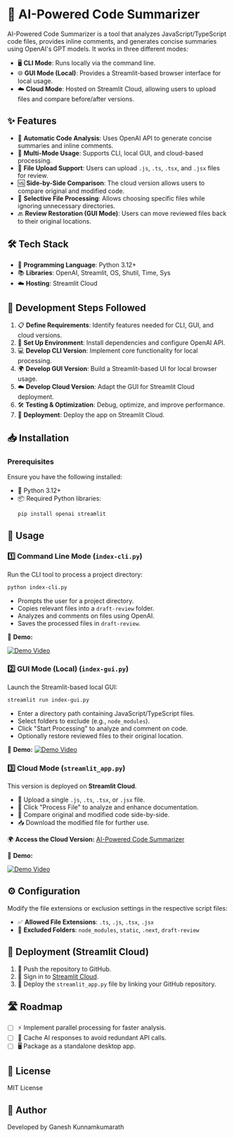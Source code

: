# 🚀 AI-Powered Code Summarizer

AI-Powered Code Summarizer is a tool that analyzes JavaScript/TypeScript code files, provides inline comments, and generates concise summaries using OpenAI's GPT models. It works in three different modes: 
- 🖥️ **CLI Mode**: Runs locally via the command line.
- 🌐 **GUI Mode (Local)**: Provides a Streamlit-based browser interface for local usage.
- ☁️ **Cloud Mode**: Hosted on Streamlit Cloud, allowing users to upload files and compare before/after versions.

## ✨ Features
- 🤖 **Automatic Code Analysis**: Uses OpenAI API to generate concise summaries and inline comments.
- 🔄 **Multi-Mode Usage**: Supports CLI, local GUI, and cloud-based processing.
- 📂 **File Upload Support**: Users can upload `.js`, `.ts`, `.tsx`, and `.jsx` files for review.
- 🆚 **Side-by-Side Comparison**: The cloud version allows users to compare original and modified code.
- 🎯 **Selective File Processing**: Allows choosing specific files while ignoring unnecessary directories.
- 🔙 **Review Restoration (GUI Mode)**: Users can move reviewed files back to their original locations.

## 🛠️ Tech Stack
- 🐍 **Programming Language**: Python 3.12+
- 📚 **Libraries**: OpenAI, Streamlit, OS, Shutil, Time, Sys
- ☁️ **Hosting**: Streamlit Cloud

## 📌 Development Steps Followed
1. 📋 **Define Requirements**: Identify features needed for CLI, GUI, and cloud versions.
2. 🔧 **Set Up Environment**: Install dependencies and configure OpenAI API.
3. 💻 **Develop CLI Version**: Implement core functionality for local processing.
4. 🌍 **Develop GUI Version**: Build a Streamlit-based UI for local browser usage.
5. ☁️ **Develop Cloud Version**: Adapt the GUI for Streamlit Cloud deployment.
6. 🛠️ **Testing & Optimization**: Debug, optimize, and improve performance.
7. 🚀 **Deployment**: Deploy the app on Streamlit Cloud.

## 📥 Installation
### Prerequisites
Ensure you have the following installed:
- 🐍 Python 3.12+
- 📦 Required Python libraries:
  ```sh
  pip install openai streamlit
  ```

## 🚀 Usage

### 1️⃣ Command Line Mode (`index-cli.py`)
Run the CLI tool to process a project directory:
```sh
python index-cli.py
```
- Prompts the user for a project directory.
- Copies relevant files into a `draft-review` folder.
- Analyzes and comments on files using OpenAI.
- Saves the processed files in `draft-review`.

🎥 **Demo:**

[![Demo Video](https://img.youtube.com/vi/ZR22YykT-6I/0.jpg)](https://www.youtube.com/watch?v=ZR22YykT-6I)



### 2️⃣ GUI Mode (Local) (`index-gui.py`)
Launch the Streamlit-based local GUI:
```sh
streamlit run index-gui.py
```
- Enter a directory path containing JavaScript/TypeScript files.
- Select folders to exclude (e.g., `node_modules`).
- Click "Start Processing" to analyze and comment on code.
- Optionally restore reviewed files to their original location.

🎥 **Demo:** [![Demo Video](https://img.youtube.com/vi/GiqHGni9f3w/0.jpg)](https://www.youtube.com/watch?v=GiqHGni9f3w)



### 3️⃣ Cloud Mode (`streamlit_app.py`)
This version is deployed on **Streamlit Cloud**.
- 📂 Upload a single `.js`, `.ts`, `.tsx`, or `.jsx` file.
- 🤖 Click "Process File" to analyze and enhance documentation.
- 🔄 Compare original and modified code side-by-side.
- 📥 Download the modified file for further use.

🌍 **Access the Cloud Version:** [AI-Powered Code Summarizer](https://intelligent-codereviewer-documenter.streamlit.app/)

🎥 **Demo:**

[![Demo Video](https://img.youtube.com/vi/5gnbfNRNN8o/0.jpg)](https://www.youtube.com/watch?v=5gnbfNRNN8o)



## ⚙️ Configuration
Modify the file extensions or exclusion settings in the respective script files:
- ✅ **Allowed File Extensions**: `.ts`, `.js`, `.tsx`, `.jsx`
- 🚫 **Excluded Folders**: `node_modules`, `static`, `.next`, `draft-review`

## 🚢 Deployment (Streamlit Cloud)
1. 📂 Push the repository to GitHub.
2. 🔗 Sign in to [Streamlit Cloud](https://share.streamlit.io/).
3. 🚀 Deploy the `streamlit_app.py` file by linking your GitHub repository.

## 🛣️ Roadmap
- [ ] ⚡ Implement parallel processing for faster analysis.
- [ ] 🧠 Cache AI responses to avoid redundant API calls.
- [ ] 🖥️ Package as a standalone desktop app.

## 📜 License
MIT License

## 👤 Author
Developed by Ganesh Kunnamkumarath